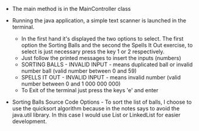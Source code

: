 - The main method is in the MainController class 

- Running the java application, a simple text scanner is launched in the terminal. 
	- In the first hand it's displayed the two options to select. The first option the Sorting Balls and the second the Spells It Out exercise, to select is just necessary press the key 1 or 2 respectively. 
	- Just follow the printed messages to insert the inputs (numbers)
	- SORTING BALLS - INVALID INPUT - means duplicated ball or invalid number ball (valid number between 0 and 59)
	- SPELLS IT OUT - INVALID INPUT - means invalid number (valid number between 0 and 1 000 000 000)
	- To Exit of the terminal just press the keys 'e' and enter

- Sorting Balls Source Code Options 
		- To sort the list of balls, I choose to use the quicksort algorithm because in the notes says to avoid the java.util library.
	In this case I would use List or LinkedList for easier development.
		

